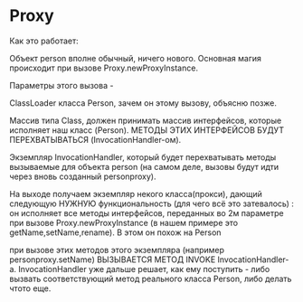 # Proxy

Как это работает:

Объект person вполне обычный, ничего нового. Основная магия происходит при вызове Proxy.newProxyInstance.

Параметры этого вызова -

ClassLoader класса Person, зачем он этому вызову, объясню позже.

Массив типа Class, должен принимать массив интерфейсов, которые исполняет наш класс (Person). МЕТОДЫ ЭТИХ ИНТЕРФЕЙСОВ БУДУТ ПЕРЕХВАТЫВАТЬСЯ (InvocationHandler-ом).

Экземпляр InvocationHandler, который будет перехватывать методы вызываемые для объекта person (на самом деле, вызовы будут идти через вновь созданный personproxy).


На выходе получаем экземпляр некого класса(прокси), дающий следующую НУЖНУЮ функциональность (для чего всё это затевалось) :
он исполняет все методы интерфейсов, переданных во 2м параметре при вызове Proxy.newProxyInstance (в нашем примере это getName,setName,rename). В этом он похож 
на Person

при вызове этих методов этого экземпляра (например personproxy.setName) ВЫЗЫВАЕТСЯ МЕТОД INVOKE InvocationHandler-а. InvocationHandler уже дальше решает, как 
ему поступить - либо вызвать соответствующий метод реального класса Person, либо делать чтото еще.
